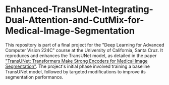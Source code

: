 # Enhanced-TransUNet-Integrating-Dual-Attention-and-CutMix-for-Medical-Image-Segmentation

This repository is part of a final project for the "Deep Learning for Advanced Computer Vision 224C" course at the University of California, Santa Cruz. It reproduces and enhances the TransUNet model, as detailed in the paper ["TransUNet: Transformers Make Strong Encoders for Medical Image Segmentation"]([URL_HERE](https://arxiv.org/pdf/2102.04306)). The project's initial phase involved training a baseline TransUNet model, followed by targeted modifications to improve its segmentation performance.





